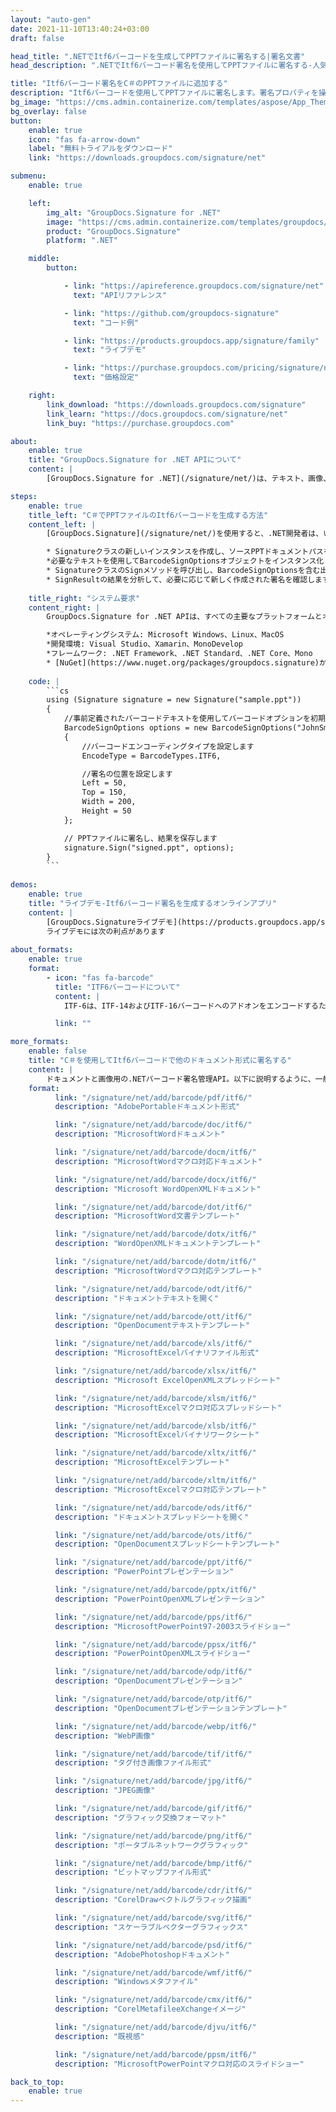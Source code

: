 ```yaml
---
layout: "auto-gen"
date: 2021-11-10T13:40:24+03:00
draft: false

head_title: ".NETでItf6バーコードを生成してPPTファイルに署名する|署名文書"
head_description: ".NETでItf6バーコード署名を使用してPPTファイルに署名する-人気のあるビジネスドキュメントや画像ファイル形式にバーコードを追加します."

title: "Itf6バーコード署名をC＃のPPTファイルに追加する"
description: "Itf6バーコードを使用してPPTファイルに署名します。署名プロパティを操作し、ニーズに合ったドキュメント内で高度な署名オプションを設定します."
bg_image: "https://cms.admin.containerize.com/templates/aspose/App_Themes/V3/images/bg/header1.png"
bg_overlay: false
button:
    enable: true
    icon: "fas fa-arrow-down"
    label: "無料トライアルをダウンロード"
    link: "https://downloads.groupdocs.com/signature/net"

submenu:
    enable: true

    left:
        img_alt: "GroupDocs.Signature for .NET"
        image: "https://cms.admin.containerize.com/templates/groupdocs/images/product-logos/90x90-noborder/groupdocs-signature-net.png"
        product: "GroupDocs.Signature"
        platform: ".NET"

    middle:
        button:

            - link: "https://apireference.groupdocs.com/signature/net"
              text: "APIリファレンス"

            - link: "https://github.com/groupdocs-signature"
              text: "コード例"

            - link: "https://products.groupdocs.app/signature/family"
              text: "ライブデモ"

            - link: "https://purchase.groupdocs.com/pricing/signature/net"
              text: "価格設定"

    right:
        link_download: "https://downloads.groupdocs.com/signature"
        link_learn: "https://docs.groupdocs.com/signature/net"
        link_buy: "https://purchase.groupdocs.com"

about:
    enable: true
    title: "GroupDocs.Signature for .NET APIについて"
    content: |
        [GroupDocs.Signature for .NET](/signature/net/)は、テキスト、画像、バーコード、スタンプ、フォームフィールド、QRコード、メタデータなどのさまざまな署名タイプを使用してデジタルドキュメントに電子署名するネイティブ.NETAPIです。ユーザーは、PDF、Microsoft Word、Excelワークシート、PowerPointプレゼンテーション、Adobe Photoshop、メタファイル、および画像ファイル形式内のデジタル署名を追加、編集、検証、削除、および検索でき、必要に応じて署名プロパティをカスタマイズするための追加サポートがあります。

steps:
    enable: true
    title_left: "C＃でPPTファイルのItf6バーコードを生成する方法"
    content_left: |
        [GroupDocs.Signature](/signature/net/)を使用すると、.NET開発者は、いくつかの簡単な手順を実行することで、アプリケーション内のPPTファイルにItf6バーコードを簡単に追加できます。

        * Signatureクラスの新しいインスタンスを作成し、ソースPPTドキュメントパスをコンストラクターパラメーターとして渡します。
        *必要なテキストを使用してBarcodeSignOptionsオブジェクトをインスタンス化し、EncodeTypeプロパティをITF6に設定します。
        * SignatureクラスのSignメソッドを呼び出し、BarcodeSignOptionsを含む出力PPTファイル名を渡します。
        * SignResultの結果を分析して、必要に応じて新しく作成された署名を確認します。
        
    title_right: "システム要求"
    content_right: |
        GroupDocs.Signature for .NET APIは、すべての主要なプラットフォームとオペレーティングシステムでサポートされています。以下のコードを実行する前に、システムに次の前提条件がインストールされていることを確認してください。

        *オペレーティングシステム: Microsoft Windows、Linux、MacOS
        *開発環境: Visual Studio、Xamarin、MonoDevelop
        *フレームワーク: .NET Framework、.NET Standard、.NET Core、Mono
        * [NuGet](https://www.nuget.org/packages/groupdocs.signature)からGroupDocs.Signaturefor.NETの最新バージョンをダウンロードします
        
    code: |
        ```cs
        using (Signature signature = new Signature("sample.ppt"))
        {
            //事前定義されたバーコードテキストを使用してバーコードオプションを初期化します
            BarcodeSignOptions options = new BarcodeSignOptions("JohnSmith")
            {
                //バーコードエンコーディングタイプを設定します
                EncodeType = BarcodeTypes.ITF6,

                //署名の位置を設定します
                Left = 50,
                Top = 150,
                Width = 200,
                Height = 50
            };

            // PPTファイルに署名し、結果を保存します 
            signature.Sign("signed.ppt", options);
        }
        ```
        
demos:
    enable: true
    title: "ライブデモ-Itf6バーコード署名を生成するオンラインアプリ"
    content: |
        [GroupDocs.Signatureライブデモ](https://products.groupdocs.app/signature/family)サイトにアクセスして、今すぐItf6バーコードをPPTファイルに追加してください。  
        ライブデモには次の利点があります
        
about_formats:
    enable: true
    format:
        - icon: "fas fa-barcode"
          title: "ITF6バーコードについて"
          content: |
            ITF-6は、ITF-14およびITF-16バーコードへのアドオンをエンコードするためのInterleaved 2 of 5（ITF）バーコードの実装です。もともとは物流センターのJIS仕様の一部として開発されました。 ITF-14の代わりに、ISO委員会によって標準化されていませんでしたが、アイテムの数量やコンテナの重量などの追加データをグローバルトレードアイテム番号にエンコードするために広く使用されています。

          link: ""

more_formats:
    enable: false
    title: "C＃を使用してItf6バーコードで他のドキュメント形式に署名する"
    content: |
        ドキュメントと画像用の.NETバーコード署名管理API。以下に説明するように、一般的なファイル形式のいくつかにバーコード署名を追加します。
    format: 
          link: "/signature/net/add/barcode/pdf/itf6/"
          description: "AdobePortableドキュメント形式"

          link: "/signature/net/add/barcode/doc/itf6/"
          description: "MicrosoftWordドキュメント"

          link: "/signature/net/add/barcode/docm/itf6/"
          description: "MicrosoftWordマクロ対応ドキュメント"

          link: "/signature/net/add/barcode/docx/itf6/"
          description: "Microsoft WordOpenXMLドキュメント"

          link: "/signature/net/add/barcode/dot/itf6/"
          description: "MicrosoftWord文書テンプレート"

          link: "/signature/net/add/barcode/dotx/itf6/"
          description: "WordOpenXMLドキュメントテンプレート"

          link: "/signature/net/add/barcode/dotm/itf6/"
          description: "MicrosoftWordマクロ対応テンプレート"       

          link: "/signature/net/add/barcode/odt/itf6/"
          description: "ドキュメントテキストを開く"

          link: "/signature/net/add/barcode/ott/itf6/"
          description: "OpenDocumentテキストテンプレート"

          link: "/signature/net/add/barcode/xls/itf6/"
          description: "MicrosoftExcelバイナリファイル形式"

          link: "/signature/net/add/barcode/xlsx/itf6/"
          description: "Microsoft ExcelOpenXMLスプレッドシート"

          link: "/signature/net/add/barcode/xlsm/itf6/"
          description: "MicrosoftExcelマクロ対応スプレッドシート"

          link: "/signature/net/add/barcode/xlsb/itf6/"
          description: "MicrosoftExcelバイナリワークシート"

          link: "/signature/net/add/barcode/xltx/itf6/"
          description: "MicrosoftExcelテンプレート"

          link: "/signature/net/add/barcode/xltm/itf6/"
          description: "MicrosoftExcelマクロ対応テンプレート"

          link: "/signature/net/add/barcode/ods/itf6/"
          description: "ドキュメントスプレッドシートを開く"

          link: "/signature/net/add/barcode/ots/itf6/"
          description: "OpenDocumentスプレッドシートテンプレート"

          link: "/signature/net/add/barcode/ppt/itf6/"
          description: "PowerPointプレゼンテーション"

          link: "/signature/net/add/barcode/pptx/itf6/"
          description: "PowerPointOpenXMLプレゼンテーション"

          link: "/signature/net/add/barcode/pps/itf6/"
          description: "MicrosoftPowerPoint97-2003スライドショー"

          link: "/signature/net/add/barcode/ppsx/itf6/"
          description: "PowerPointOpenXMLスライドショー"                              

          link: "/signature/net/add/barcode/odp/itf6/"
          description: "OpenDocumentプレゼンテーション"

          link: "/signature/net/add/barcode/otp/itf6/"
          description: "OpenDocumentプレゼンテーションテンプレート"

          link: "/signature/net/add/barcode/webp/itf6/"
          description: "WebP画像"

          link: "/signature/net/add/barcode/tif/itf6/"
          description: "タグ付き画像ファイル形式"

          link: "/signature/net/add/barcode/jpg/itf6/"
          description: "JPEG画像"

          link: "/signature/net/add/barcode/gif/itf6/"
          description: "グラフィック交換フォーマット"

          link: "/signature/net/add/barcode/png/itf6/"
          description: "ポータブルネットワークグラフィック"

          link: "/signature/net/add/barcode/bmp/itf6/"
          description: "ビットマップファイル形式"

          link: "/signature/net/add/barcode/cdr/itf6/"
          description: "CorelDrawベクトルグラフィック描画"

          link: "/signature/net/add/barcode/svg/itf6/"
          description: "スケーラブルベクターグラフィックス"

          link: "/signature/net/add/barcode/psd/itf6/"
          description: "AdobePhotoshopドキュメント"

          link: "/signature/net/add/barcode/wmf/itf6/"
          description: "Windowsメタファイル"        

          link: "/signature/net/add/barcode/cmx/itf6/"
          description: "CorelMetafileeXchangeイメージ"

          link: "/signature/net/add/barcode/djvu/itf6/"
          description: "既視感"

          link: "/signature/net/add/barcode/ppsm/itf6/"
          description: "MicrosoftPowerPointマクロ対応のスライドショー"

back_to_top:
    enable: true
---
```


